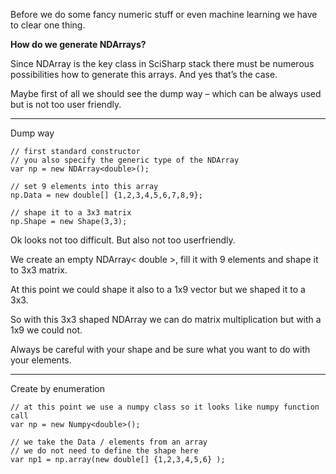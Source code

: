 Before we do some fancy numeric stuff or even machine learning we have to clear one thing. 

**How do we generate NDArrays?**

Since NDArray is the key class in SciSharp stack there must be numerous possibilities how to generate this arrays. And yes that’s the case. 

Maybe first of all we should see the dump way – which can be always used but is not too user friendly.  

----
Dump way 

```
// first standard constructor
// you also specify the generic type of the NDArray
var np = new NDArray<double>();

// set 9 elements into this array
np.Data = new double[] {1,2,3,4,5,6,7,8,9};

// shape it to a 3x3 matrix 
np.Shape = new Shape(3,3);
```

Ok looks not too difficult. But also not too userfriendly. 

We create an empty NDArray< double >, fill it with 9 elements and shape it to 3x3 matrix. 

At this point we could shape it also to a 1x9 vector but we shaped it to a 3x3. 

So with this 3x3 shaped NDArray we can do matrix multiplication but with a 1x9 we could not.

Always be careful with your shape and be sure what you want to do with your elements. 

----
Create by enumeration 

```
// at this point we use a numpy class so it looks like numpy function call 
var np = new Numpy<double>();

// we take the Data / elements from an array 
// we do not need to define the shape here
var np1 = np.array(new double[] {1,2,3,4,5,6} );


```